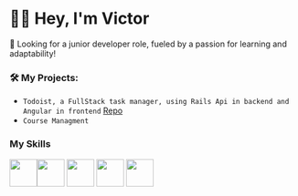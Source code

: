 <h1>👋🏿 Hey, I'm Victor </h1>

<p>🚀 Looking for a junior developer role, fueled by a passion for learning and adaptability!</p>


### 🛠️ My Projects:
* `Todoist, a FullStack task manager, using Rails Api in backend and Angular in frontend` [Repo](https://github.com/victormoreira92/todoist)
* `Course Managment`

### My Skills
<img src="https://cdn-icons-png.flaticon.com/512/6132/6132219.png" width="48"><img src="https://www.svgrepo.com/show/354252/rails.svg" width="48"> <img src="https://angular.io/assets/images/logos/angular/angular.png" width="48"> <img src="https://upload.wikimedia.org/wikipedia/commons/thumb/9/96/Sass_Logo_Color.svg/1280px-Sass_Logo_Color.svg.png" width="48"> <img src="https://rspec.info/images/logo_ogp.png" width="48">



